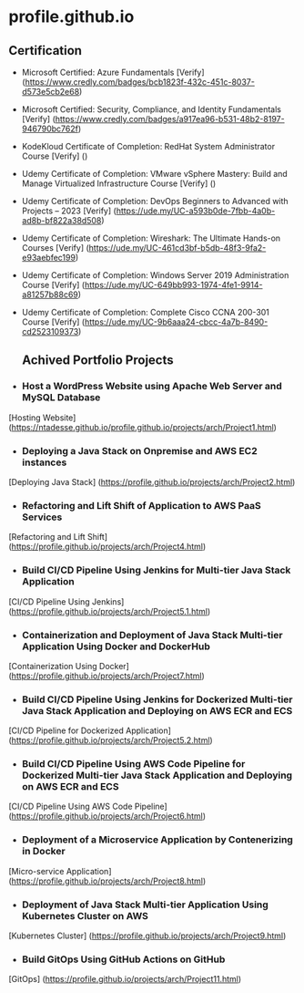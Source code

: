 # profile.github.io
## Certification
- Microsoft Certified: Azure Fundamentals
  [Verify] (https://www.credly.com/badges/bcb1823f-432c-451c-8037-d573e5cb2e68)
- Microsoft Certified: Security, Compliance, and Identity Fundamentals
  [Verify] (https://www.credly.com/badges/a917ea96-b531-48b2-8197-946790bc762f)
- KodeKloud Certificate of Completion: RedHat System Administrator Course
  [Verify] ()
- Udemy Certificate of Completion: VMware vSphere Mastery: Build and Manage Virtualized Infrastructure Course
  [Verify] () 
- Udemy Certificate of Completion: DevOps Beginners to Advanced with Projects – 2023
  [Verify] (https://ude.my/UC-a593b0de-7fbb-4a0b-ad8b-bf822a38d508)
- Udemy Certificate of Completion: Wireshark: The Ultimate Hands-on Courses
  [Verify] (https://ude.my/UC-461cd3bf-b5db-48f3-9fa2-e93aebfec199)
- Udemy Certificate of Completion: Windows Server 2019 Administration Course
  [Verify] (https://ude.my/UC-649bb993-1974-4fe1-9914-a81257b88c69)
- Udemy Certificate of Completion: Complete Cisco CCNA 200-301 Course
  [Verify] (https://ude.my/UC-9b6aaa24-cbcc-4a7b-8490-cd2523109373)

  ## Achived Portfolio Projects 
- ### Host a WordPress Website using Apache Web Server and MySQL Database
[Hosting Website] (https://ntadesse.github.io/profile.github.io/projects/arch/Project1.html)
- ### Deploying a Java Stack on Onpremise and AWS EC2 instances
[Deploying Java Stack] (https://profile.github.io/projects/arch/Project2.html)
- ### Refactoring and Lift Shift of Application to AWS PaaS Services
[Refactoring and Lift Shift] (https://profile.github.io/projects/arch/Project4.html)
- ### Build CI/CD Pipeline Using Jenkins for Multi-tier Java Stack Application
[CI/CD Pipeline Using Jenkins] (https://profile.github.io/projects/arch/Project5.1.html)
- ### Containerization and Deployment of Java Stack Multi-tier Application Using Docker and DockerHub
[Containerization Using Docker] (https://profile.github.io/projects/arch/Project7.html)
- ### Build CI/CD Pipeline Using Jenkins for Dockerized Multi-tier Java Stack Application and Deploying on AWS ECR and ECS
[CI/CD Pipeline for Dockerized Application] (https://profile.github.io/projects/arch/Project5.2.html)
- ### Build CI/CD Pipeline Using AWS Code Pipeline for Dockerized Multi-tier Java Stack Application and Deploying on AWS ECR and ECS
[CI/CD Pipeline Using AWS Code Pipeline] (https://profile.github.io/projects/arch/Project6.html)
- ### Deployment of a Microservice Application by Contenerizing in Docker
[Micro-service Application] (https://profile.github.io/projects/arch/Project8.html)
- ### Deployment of Java Stack Multi-tier Application Using Kubernetes Cluster on AWS
[Kubernetes Cluster] (https://profile.github.io/projects/arch/Project9.html)
- ### Build GitOps Using GitHub Actions on GitHub
[GitOps] (https://profile.github.io/projects/arch/Project11.html)
